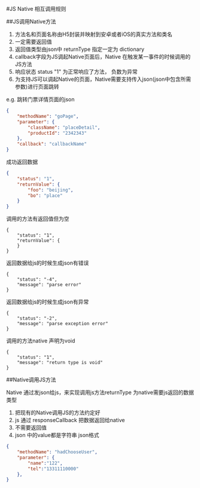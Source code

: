 #JS Native 相互调用规则

##JS调用Native方法

1. 方法名和页面名称由H5封装并映射到安卓或者iOS的真实方法和类名
2. 一定需要返回值
3. 返回值类型由json中 returnType 指定一定为  dictionary
4. callback字段为JS调起Native页面后，Native 在触发某一事件的时候调用的JS方法
5. 响应状态 status "1" 为正常响应了方法， 负数为异常
6. 为支持JS可以调起Native的页面，Native需要支持传入json(json中包含所需参数)进行页面跳转

e.g. 跳转门票详情页面的json
```json
{
    "methodName": "goPage", 
    "parameter": {
        "className": "placeDetail", 
        "productId": "2342343"
    }, 
    "callback": "callbackName"
}
```

成功返回数据
```json
{
    "status": "1", 
    "returnValue": {
        "foo": "beijing", 
        "bo": "place"
    }
}
```
调用的方法有返回值但为空
```
{
    "status": "1", 
    "returnValue": {
    }
}
```
返回数据给js的时候生成json有错误
```
{
    "status": "-4", 
    "message": "parse error"
}
```
返回数据给js的时候生成json有异常
```
{
    "status": "-2", 
    "message": "parse exception error"
}
```
调用的方法native 声明为void 
```
{
    "status": "1", 
    "message": "return type is void"
}
```


##Native调用JS方法

Native 通过发json给js，来实现调用js方法returnType 为native需要js返回的数据类型

1. 把现有的Native调用JS的方法约定好
2. js 通过 responseCallback 把数据返回给native
3. 不需要返回值
4. json 中的value都是字符串
json格式
```json
{
    "methodName": "hadChooseUser", 
    "parameter": {
        "name":"122",
        "tel":"13311110000"
    }, 
}
```
